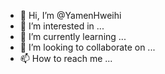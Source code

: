- 👋 Hi, I’m @YamenHweihi
- 👀 I’m interested in ...
- 🌱 I’m currently learning ...
- 💞️ I’m looking to collaborate on ...
- 📫 How to reach me ...

<!---
YamenHweihi/YamenHweihi is a ✨ special ✨ repository because its `README.md` (this file) appears on your GitHub profile.
You can click the Preview link to take a look at your changes.
--->
